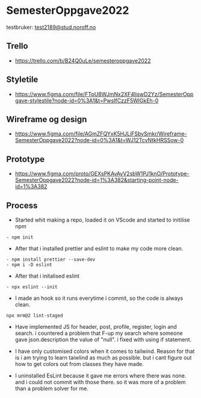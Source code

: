 # SemesterOppgave2022

testbruker: test2189@stud.noroff.no

## Trello

- https://trello.com/b/B24Q0uLe/semesteroppgave2022

## Styletile

- https://www.figma.com/file/FTpU8WJmNx2XF4IjswD2Yz/SemesterOppgave-stylestile?node-id=0%3A1&t=PwsIfCzzF5WlGkEh-0

## Wireframe og design

- https://www.figma.com/file/AGmZFQYxK5HJLiFSbvSmkr/Wireframe-SemesterOppgave2022?node-id=0%3A1&t=WJ12TcvNtkHRSSow-0

## Prototype

- https://www.figma.com/proto/GEXsPKAvAyV2sbW1PJ1knO/Prototype-SemesterOppgave2022?node-id=1%3A382&starting-point-node-id=1%3A382

## Process

- Started whit making a repo, loaded it on VScode and started to initilise npm

```
- npm init
```

- After that i installed prettier and eslint to make my code more clean.

```
- npm install prettier --save-dev
- npm i -D eslint
```

- After that i initalised eslint

```
- npx eslint --init
```

- I made an hook so it runs everytime i commit, so the code is always clean.

```
npx mrm@2 lint-staged
```

- Have implemented JS for header, post, profile, register, login and search. i countered a problem that F-up my search where someone gave json.description the value of "null". i fixed with using if statement.

- I have only customised colors when it comes to tailwind. Reason for that is i am trying to learn taiwlind as much as possible. but i cant figure out how to get colors out from classes they have made.

- I uninstalled EsLint because it gave me errors where there was none. and i could not commit with those there. so it was more of a problem than a problem solver for me.
